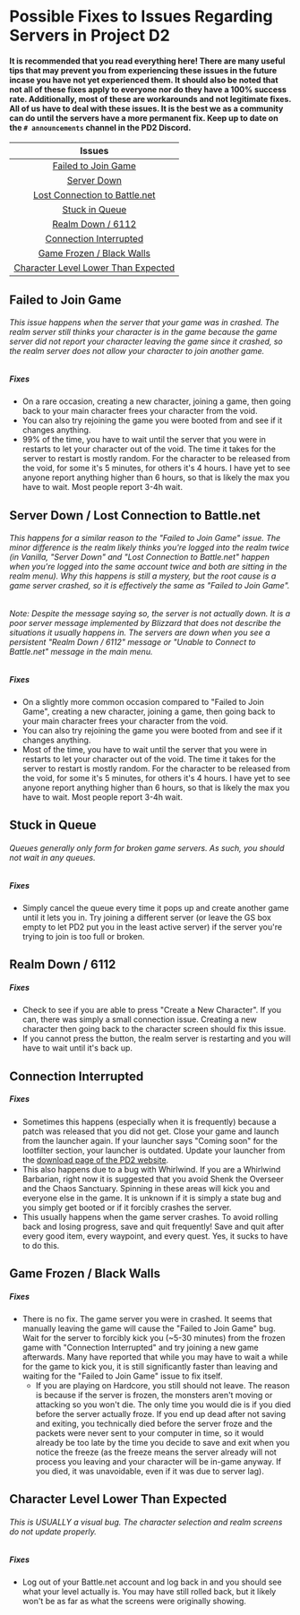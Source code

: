 # Possible Fixes to Issues Regarding Servers in Project D2

#### It is recommended that you read everything here! There are many useful tips that may prevent you from experiencing these issues in the future incase you have not yet experienced them. It should also be noted that not all of these fixes apply to everyone nor do they have a 100% success rate. Additionally, most of these are workarounds and not legitimate fixes. All of us have to deal with these issues. It is the best we as a community can do until the servers have a more permanent fix. Keep up to date on the `# announcements` channel in the PD2 Discord.

| Issues |
| :-: |
| [Failed to Join Game](https://github.com/Warren1001/PD2Info/blob/main/PD2%20Server%20Fixes.md#failed-to-join-game) |
| [Server Down](https://github.com/Warren1001/PD2Info/blob/main/PD2%20Server%20Fixes.md#server-down--lost-connection-to-battlenet) |
| [Lost Connection to Battle.net](https://github.com/Warren1001/PD2Info/blob/main/PD2%20Server%20Fixes.md#server-down--lost-connection-to-battlenet) |
| [Stuck in Queue](https://github.com/Warren1001/PD2Info/blob/main/PD2%20Server%20Fixes.md#stuck-in-queue) |
| [Realm Down / 6112](https://github.com/Warren1001/PD2Info/blob/main/PD2%20Server%20Fixes.md#realm-down--6112) |
| [Connection Interrupted](https://github.com/Warren1001/PD2Info/blob/main/PD2%20Server%20Fixes.md#connection-interrupted) |
| [Game Frozen / Black Walls](https://github.com/Warren1001/PD2Info/blob/main/PD2%20Server%20Fixes.md#game-frozen--black-walls) |
| [Character Level Lower Than Expected](https://github.com/Warren1001/PD2Info/blob/main/PD2%20Server%20Fixes.md#character-level-lower-than-expected) |

## **Failed to Join Game**
###### This issue happens when the server that your game was in crashed. The realm server still thinks your character is in the game because the game server did not report your character leaving the game since it crashed, so the realm server does not allow your character to join another game.
##### Fixes
- On a rare occasion, creating a new character, joining a game, then going back to your main character frees your character from the void.
- You can also try rejoining the game you were booted from and see if it changes anything.
- 99% of the time, you have to wait until the server that you were in restarts to let your character out of the void. The time it takes for the server to restart is mostly random. For the character to be released from the void, for some it's 5 minutes, for others it's 4 hours. I have yet to see anyone report anything higher than 6 hours, so that is likely the max you have to wait. Most people report 3-4h wait.

## **Server Down / Lost Connection to Battle.net**
###### This happens for a similar reason to the "Failed to Join Game" issue. The minor difference is the realm likely thinks you're logged into the realm twice (in Vanilla, "Server Down" and "Lost Connection to Battle.net" happen when you're logged into the same account twice and both are sitting in the realm menu). Why this happens is still a mystery, but the root cause is a game server crashed, so it is effectively the same as "Failed to Join Game".
###### Note: Despite the message saying so, the server is not actually down. It is a poor server message implemented by Blizzard that does not describe the situations it usually happens in. The servers are down when you see a persistent "Realm Down / 6112" message or "Unable to Connect to Battle.net" message in the main menu.
##### Fixes
- On a slightly more common occasion compared to "Failed to Join Game", creating a new character, joining a game, then going back to your main character frees your character from the void.
- You can also try rejoining the game you were booted from and see if it changes anything.
- Most of the time, you have to wait until the server that you were in restarts to let your character out of the void. The time it takes for the server to restart is mostly random. For the character to be released from the void, for some it's 5 minutes, for others it's 4 hours. I have yet to see anyone report anything higher than 6 hours, so that is likely the max you have to wait. Most people report 3-4h wait.

## **Stuck in Queue**
###### Queues generally only form for broken game servers. As such, you should not wait in any queues.
##### Fixes
- Simply cancel the queue every time it pops up and create another game until it lets you in. Try joining a different server (or leave the GS box empty to let PD2 put you in the least active server) if the server you're trying to join is too full or broken.

## **Realm Down / 6112**
##### Fixes
- Check to see if you are able to press "Create a New Character". If you can, there was simply a small connection issue. Creating a new character then going back to the character screen should fix this issue.
- If you cannot press the button, the realm server is restarting and you will have to wait until it's back up.

## **Connection Interrupted**
##### Fixes
- Sometimes this happens (especially when it is frequently) because a patch was released that you did not get. Close your game and launch from the launcher again. If your launcher says "Coming soon" for the lootfilter section, your launcher is outdated. Update your launcher from the [download page of the PD2 website](https://www.projectdiablo2.com/download).
- This also happens due to a bug with Whirlwind. If you are a Whirlwind Barbarian, right now it is suggested that you avoid Shenk the Overseer and the Chaos Sanctuary. Spinning in these areas will kick you and everyone else in the game. It is unknown if it is simply a state bug and you simply get booted or if it forcibly crashes the server.
- This usually happens when the game server crashes. To avoid rolling back and losing progress, save and quit frequently! Save and quit after every good item, every waypoint, and every quest. Yes, it sucks to have to do this.

## **Game Frozen / Black Walls**
##### Fixes
- There is no fix. The game server you were in crashed. It seems that manually leaving the game will cause the "Failed to Join Game" bug. Wait for the server to forcibly kick you (~5-30 minutes) from the frozen game with "Connection Interrupted" and try joining a new game afterwards. Many have reported that while you may have to wait a while for the game to kick you, it is still significantly faster than leaving and waiting for the "Failed to Join Game" issue to fix itself.
  - If you are playing on Hardcore, you still should not leave. The reason is because if the server is frozen, the monsters aren't moving or attacking so you won't die. The only time you would die is if you died before the server actually froze. If you end up dead after not saving and exiting, you technically died before the server froze and the packets were never sent to your computer in time, so it would already be too late by the time you decide to save and exit when you notice the freeze (as the freeze means the server already will not process you leaving and your character will be in-game anyway. If you died, it was unavoidable, even if it was due to server lag).

## **Character Level Lower Than Expected**
###### This is USUALLY a visual bug. The character selection and realm screens do not update properly.
##### Fixes
- Log out of your Battle.net account and log back in and you should see what your level actually is. You may have still rolled back, but it likely won't be as far as what the screens were originally showing.
